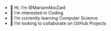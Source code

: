 - 👋 Hi, I’m @MariamAboZaid
- 👀 I’m interested in Coding
- 🌱 I’m currently learning Computer Science
- 💞️ I’m looking to collaborate on GitHub Projects

<!---
MariamAboZaid/MariamAboZaid is a ✨ special ✨ repository because its `README.md` (this file) appears on your GitHub profile.
You can click the Preview link to take a look at your changes.
--->
